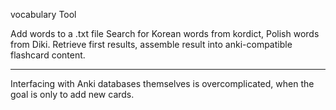 vocabulary Tool

Add words to a .txt file
Search for Korean words from kordict, Polish words from Diki.
Retrieve first results, assemble result into anki-compatible flashcard content.


---

Interfacing with Anki databases themselves is overcomplicated, when the goal is only to add new cards.

